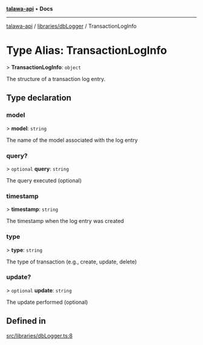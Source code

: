 [**talawa-api**](../../../README.md) • **Docs**

***

[talawa-api](../../../modules.md) / [libraries/dbLogger](../README.md) / TransactionLogInfo

# Type Alias: TransactionLogInfo

\> **TransactionLogInfo**: `object`

The structure of a transaction log entry.

## Type declaration

### model

\> **model**: `string`

The name of the model associated with the log entry

### query?

\> `optional` **query**: `string`

The query executed (optional)

### timestamp

\> **timestamp**: `string`

The timestamp when the log entry was created

### type

\> **type**: `string`

The type of transaction (e.g., create, update, delete)

### update?

\> `optional` **update**: `string`

The update performed (optional)

## Defined in

[src/libraries/dbLogger.ts:8](https://github.com/PalisadoesFoundation/talawa-api/blob/fb5076f344cd74d4e51c692cbc70fc337bf1ac39/src/libraries/dbLogger.ts#L8)
